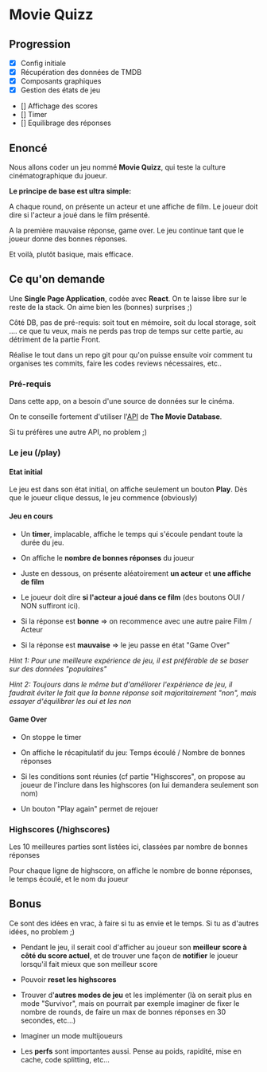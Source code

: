 # Movie Quizz

## Progression

- [x] Config initiale
- [x] Récupération des données de TMDB
- [x] Composants graphiques
- [x] Gestion des états de jeu
- [] Affichage des scores
- [] Timer
- [] Equilibrage des réponses

## Enoncé

Nous allons coder un jeu nommé **Movie Quizz**, qui teste la culture cinématographique du joueur.

**Le principe de base est ultra simple:**

A chaque round, on présente un acteur et une affiche de film.
Le joueur doit dire si l'acteur a joué dans le film présenté.

A la première mauvaise réponse, game over. Le jeu continue tant que le joueur donne des bonnes réponses.

Et voilà, plutôt basique, mais efficace.


## Ce qu'on demande

Une **Single Page Application**, codée avec **React**. On te laisse libre sur le reste de la stack. On aime bien les (bonnes) surprises ;)

Côté DB, pas de pré-requis: soit tout en mémoire, soit du local storage, soit .... ce que tu veux, mais ne perds pas trop de temps sur cette partie, au détriment de la partie Front.

Réalise le tout dans un repo git pour qu'on puisse ensuite voir comment tu organises tes commits, faire les codes reviews nécessaires, etc..

### Pré-requis

Dans cette app, on a besoin d'une source de données sur le cinéma. 

On te conseille fortement d'utiliser l'[API](https://www.themoviedb.org/documentation/api) de **The Movie Database**.

Si tu préfères une autre API, no problem ;)


### Le jeu (/play)

#### Etat initial

Le jeu est dans son état initial, on affiche seulement un bouton **Play**.
Dès que le joueur clique dessus, le jeu commence (obviously)

#### Jeu en cours

- Un **timer**, implacable, affiche le temps qui s'écoule pendant toute la durée du jeu.

- On affiche le **nombre de bonnes réponses** du joueur

- Juste en dessous, on présente aléatoirement **un acteur** et **une affiche de film**

- Le joueur doit dire **si l'acteur a joué dans ce film** (des boutons OUI / NON suffiront ici).

- Si la réponse est **bonne** => on recommence avec une autre paire Film / Acteur

- Si la réponse est **mauvaise** => le jeu passe en état "Game Over"

*Hint 1: Pour une meilleure expérience de jeu, il est préférable de se baser sur des données "populaires"*

*Hint 2: Toujours dans le même but d'améliorer l'expérience de jeu, il faudrait éviter le fait que la bonne réponse soit majoritairement "non", mais essayer d'équilibrer les oui et les non*


#### Game Over

- On stoppe le timer

- On affiche le récapitulatif du jeu: Temps écoulé / Nombre de bonnes réponses

- Si les conditions sont réunies (cf partie "Highscores", on propose au joueur de l'inclure dans les highscores (on lui demandera seulement son nom)

- Un bouton "Play again" permet de rejouer

### Highscores (/highscores)

Les 10 meilleures parties sont listées ici, classées par nombre de bonnes réponses

Pour chaque ligne de highscore, on affiche le nombre de bonne réponses, le temps écoulé, et le nom du joueur

## Bonus

Ce sont des idées en vrac, à faire si tu as envie et le temps.
Si tu as d'autres idées, no problem ;)

 - Pendant le jeu, il serait cool d'afficher au joueur son **meilleur score à côté du score actuel**, et de trouver une façon de **notifier** le joueur lorsqu'il fait mieux que son meilleur score

 - Pouvoir **reset les highscores**

 - Trouver d'**autres modes de jeu** et les implémenter (là on serait plus en mode "Survivor", mais on pourrait par exemple imaginer de fixer le nombre de rounds, de faire un max de bonnes réponses en 30 secondes, etc...)
 
 - Imaginer un mode multijoueurs
 
 - Les **perfs** sont importantes aussi. Pense au poids, rapidité, mise en cache, code splitting, etc...
